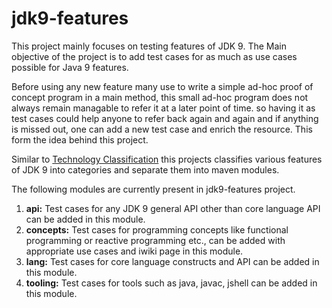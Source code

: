 # jdk9-features

This project mainly focuses on testing features of JDK 9.
The Main objective of the project is to add test cases for as much as use cases possible for Java 9 features. 

Before using any new feature many use to write a simple ad-hoc proof of concept program in a main method, this small ad-hoc program does not always remain managable to refer it at a later point of time. so having it as test cases could help anyone to refer back again and again and if anything is missed out, one can add a new test case and enrich the resource. This form the idea behind this project.

Similar to <a href="http://www.oracle.com/technetwork/java/javase/tech/index.html">Technology Classification</a> this projects classifies various features of JDK 9 into categories and separate them into maven modules.

The following modules are currently present in jdk9-features project.
1. <B>api:</B> 
Test cases for any JDK 9 general API other than core language API can be added in this module.
2. <B>concepts:</B>
Test cases for programming concepts like functional programming or reactive programming etc., can be added with appropriate use cases and iwiki page in this module.
3. <B>lang:</B>
Test cases for core language constructs and API can be added in this module.
4. <B>tooling:</B>
Test cases for tools such as java, javac, jshell can be added in this module.

